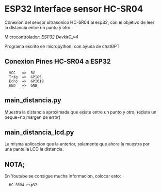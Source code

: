 # ESP32 Interface sensor HC-SR04

Conexion del sensor ultrasonico HC-SR04 al esp32, con el objetivo de leer la distancia entre un punto y otro

Microcontrolador: _ESP32 DevkitC_v4_

Programa escrito en micropython, con ayuda de chatGPT

## Conexion Pines HC-SR04 a ESP32

```
  VCC   =>  5V
  Trig  =>  GPIO5
  Echo  =>  GPIO18
  GND   =>  GND
```

## main_distancia.py

Muestra la distancia aproximada que existe entre un punto y otro, (existe un peque~no margen de error)

## main_distancia_lcd.py

La misma aplicacion que la anterior, solamente que ahora la muestra por una pantalla LCD la distancia.

## NOTA;

En Youtube se consigue mucha informacion, colocar esto:

```
  HC-SR04 esp32
```
